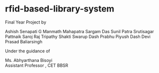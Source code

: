 # rfid-based-library-system
 Final Year Project by
 
 Ashish Senapati
 G Manmath Mahapatra
 Sargam Das
 Sunil Patra
 Srutisagar Pattnaik
 Saroj Raj Tripathy
 Shakti Swarup Dash
 Prabhu Piyush Dash
 Devi Prasad Baliarsingh
 
 
 Under the guidance of 
 
 Ms.  Abhyarthana Bisoyi     
 Assistant Professor , CET BBSR
 
 
